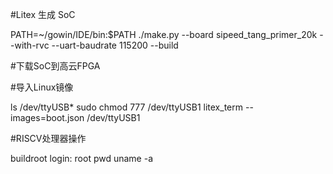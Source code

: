 #Litex 生成 SoC

PATH=~/gowin/IDE/bin:$PATH
./make.py --board sipeed_tang_primer_20k --with-rvc --uart-baudrate 115200 --build

#下载SoC到高云FPGA


#导入Linux镜像

ls /dev/ttyUSB*
sudo chmod 777 /dev/ttyUSB1
litex_term --images=boot.json /dev/ttyUSB1

#RISCV处理器操作

buildroot login: root
pwd
uname -a
